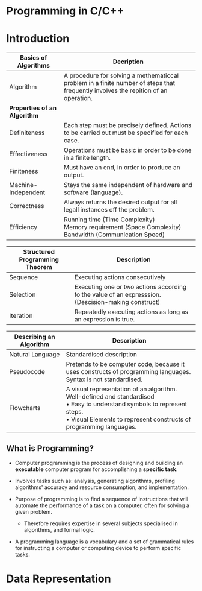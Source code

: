 # Programming in C/C++

# Introduction

| Basics of Algorithms         | Decription                                                   |
| ---------------------------- | ------------------------------------------------------------ |
| Algorithm                    | A procedure for solving a methematiccal problem in a finite number of steps that frequently involves the repition of an operation. |
|  **Properties of an Algorithm**  |                                                            |
| Definiteness                 | Each step must be precisely defined. Actions to be carried out must be specified for each case. |
| Effectiveness                | Operations must be basic in order to be done in a finite length. |
| Finiteness                   | Must have an end, in order to produce an output.             |
| Machine-Independent          | Stays the same independent of hardware and software (language). |
| Correctness                  | Always returns the desired output for all legall instances off the problem. |
| Efficiency                   | Running time (Time Complexity)<br />Memory requirement (Space Complexity)<br />Bandwidth (Communication Speed) |

| Structured Programming Theorem | Description                                                  |
| ------------------------------ | ------------------------------------------------------------ |
| Sequence                       | Executing actions consecutively                              |
| Selection                      | Executing one or two actions  according to the value of an expresssion. (Descision-making construct) |
| Iteration                      | Repeatedly executing actions as long as an expression is true. |

| Describing an Algorithm | Description                                                  |
| ----------------------- | ------------------------------------------------------------ |
| Natural Language        | Standardised description                                     |
| Pseudocode              | Pretends to be computer code, because it uses constructs of programming languages.<br />Syntax is not standardised. |
| Flowcharts              | A visual representation of an algorithm.<br />Well-defined and standardised<br />• Easy to understand symbols to represent steps.<br />• Visual Elements to represent constructs of programming languages. |

## What is Programming?

- Computer programming is the process of designing and building an **executable** computer program for accomplishing a **specific task**.

- Involves tasks such as: analysis, generating algorithms, profiling algorithms' accuracy and     resource consumption, and implementation.

- Purpose of programming is to  find a sequence of instructions that will automate the performance of a task on a computer, often for solving a given problem.
	- Therefore requires expertise in several subjects specialised in  algorithms, and formal logic.

- A programming language is a vocabulary and a set of grammatical rules for instructing a computer or computing device to perform specific tasks.

# Data Representation
